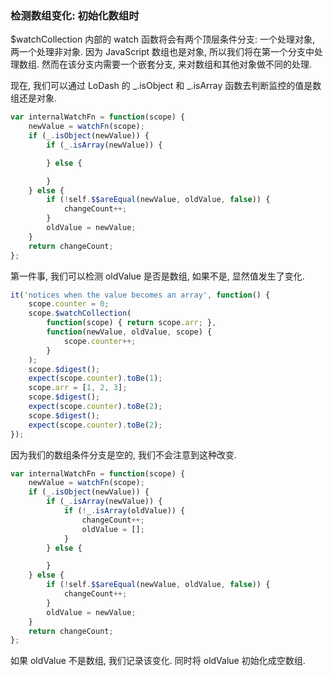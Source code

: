 ### 检测数组变化: 初始化数组时

$watchCollection 内部的 watch 函数将会有两个顶层条件分支: 一个处理对象, 两一个处理非对象. 因为 JavaScript 数组也是对象, 所以我们将在第一个分支中处理数组. 然而在该分支内需要一个嵌套分支, 来对数组和其他对象做不同的处理.

现在, 我们可以通过 LoDash 的 _.isObject 和 _.isArray 函数去判断监控的值是数组还是对象.

```js
var internalWatchFn = function(scope) {
    newValue = watchFn(scope);
    if (_.isObject(newValue)) {
        if (_.isArray(newValue)) {

        } else {

        }
    } else {
        if (!self.$$areEqual(newValue, oldValue, false)) {
            changeCount++;
        }
        oldValue = newValue;
    }
    return changeCount;
};
```

第一件事, 我们可以检测 oldValue 是否是数组, 如果不是, 显然值发生了变化.

```js
it('notices when the value becomes an array', function() {
    scope.counter = 0;
    scope.$watchCollection(
        function(scope) { return scope.arr; },
        function(newValue, oldValue, scope) {
            scope.counter++;
        }
    );
    scope.$digest();
    expect(scope.counter).toBe(1);
    scope.arr = [1, 2, 3];
    scope.$digest();
    expect(scope.counter).toBe(2);
    scope.$digest();
    expect(scope.counter).toBe(2);
});
```

因为我们的数组条件分支是空的, 我们不会注意到这种改变.

```js
var internalWatchFn = function(scope) {
    newValue = watchFn(scope);
    if (_.isObject(newValue)) {
        if (_.isArray(newValue)) {
            if (!_.isArray(oldValue)) {
                changeCount++;
                oldValue = [];
            }
        } else {

        }
    } else {
        if (!self.$$areEqual(newValue, oldValue, false)) {
            changeCount++;
        }
        oldValue = newValue;
    }
    return changeCount;
};
```

如果 oldValue 不是数组, 我们记录该变化. 同时将 oldValue 初始化成空数组.
